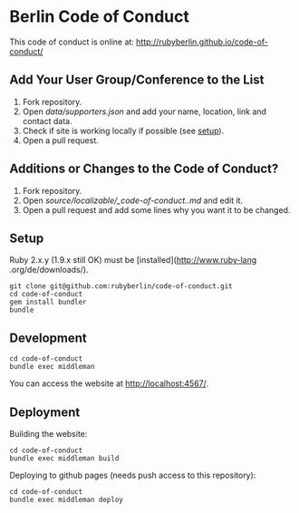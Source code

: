 Berlin Code of Conduct
======================

This code of conduct is online at: http://rubyberlin.github.io/code-of-conduct/

Add Your User Group/Conference to the List
------------------------------------------

1. Fork repository.
2. Open *data/supporters.json* and add your name, location, 
link and contact data.
3. Check if site is working locally if possible (see [setup](#setup)).
4. Open a pull request.


Additions or Changes to the Code of Conduct?
--------------------------------------------

1. Fork repository.
2. Open *source/localizable/_code-of-conduct.<locale>.md* and edit it.
3. Open a pull request and add some lines why you want it to be changed.


Setup
-----

Ruby 2.x.y (1.9.x still OK) must be [installed](http://www.ruby-lang
.org/de/downloads/).

    git clone git@github.com:rubyberlin/code-of-conduct.git
    cd code-of-conduct
    gem install bundler
    bundle


Development
-----------

    cd code-of-conduct
    bundle exec middleman

You can access the website at <http://localhost:4567/>.


Deployment
----------

Building the website:

    cd code-of-conduct
    bundle exec middleman build

Deploying to github pages (needs push access to this repository):

    cd code-of-conduct
    bundle exec middleman deploy
